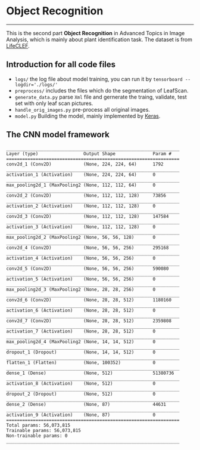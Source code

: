 # Object Recognition
------------------

This is the second part **Object Recognition** in Advanced Topics in Image Analysis, which is mainly about plant identification task. The dataset is from [LifeCLEF](http://www.imageclef.org/lifeclef/2015/plant).

## Introduction for all code files

- `logs/` the log file about model training, you can run it by `tensorboard --logdir='./logs/'`
- `preprocess/` includes the files which do the segmentation of LeafScan.
- `generate_data.py` parse `Xml` file and gernerate the traing, validate, test set with only leaf scan pictures.
- `handle_orig_images.py` pre-process all  original images.
- `model.py` Building the model, mainly implemented by [Keras](https://keras.io/).

## The CNN model framework

```
_________________________________________________________________
Layer (type)                 Output Shape              Param #   
=================================================================
conv2d_1 (Conv2D)            (None, 224, 224, 64)      1792      
_________________________________________________________________
activation_1 (Activation)    (None, 224, 224, 64)      0         
_________________________________________________________________
max_pooling2d_1 (MaxPooling2 (None, 112, 112, 64)      0         
_________________________________________________________________
conv2d_2 (Conv2D)            (None, 112, 112, 128)     73856     
_________________________________________________________________
activation_2 (Activation)    (None, 112, 112, 128)     0         
_________________________________________________________________
conv2d_3 (Conv2D)            (None, 112, 112, 128)     147584    
_________________________________________________________________
activation_3 (Activation)    (None, 112, 112, 128)     0         
_________________________________________________________________
max_pooling2d_2 (MaxPooling2 (None, 56, 56, 128)       0         
_________________________________________________________________
conv2d_4 (Conv2D)            (None, 56, 56, 256)       295168    
_________________________________________________________________
activation_4 (Activation)    (None, 56, 56, 256)       0         
_________________________________________________________________
conv2d_5 (Conv2D)            (None, 56, 56, 256)       590080    
_________________________________________________________________
activation_5 (Activation)    (None, 56, 56, 256)       0         
_________________________________________________________________
max_pooling2d_3 (MaxPooling2 (None, 28, 28, 256)       0         
_________________________________________________________________
conv2d_6 (Conv2D)            (None, 28, 28, 512)       1180160   
_________________________________________________________________
activation_6 (Activation)    (None, 28, 28, 512)       0         
_________________________________________________________________
conv2d_7 (Conv2D)            (None, 28, 28, 512)       2359808   
_________________________________________________________________
activation_7 (Activation)    (None, 28, 28, 512)       0         
_________________________________________________________________
max_pooling2d_4 (MaxPooling2 (None, 14, 14, 512)       0         
_________________________________________________________________
dropout_1 (Dropout)          (None, 14, 14, 512)       0         
_________________________________________________________________
flatten_1 (Flatten)          (None, 100352)            0         
_________________________________________________________________
dense_1 (Dense)              (None, 512)               51380736  
_________________________________________________________________
activation_8 (Activation)    (None, 512)               0         
_________________________________________________________________
dropout_2 (Dropout)          (None, 512)               0         
_________________________________________________________________
dense_2 (Dense)              (None, 87)                44631     
_________________________________________________________________
activation_9 (Activation)    (None, 87)                0         
=================================================================
Total params: 56,073,815
Trainable params: 56,073,815
Non-trainable params: 0
_________________________________________________________________

```
